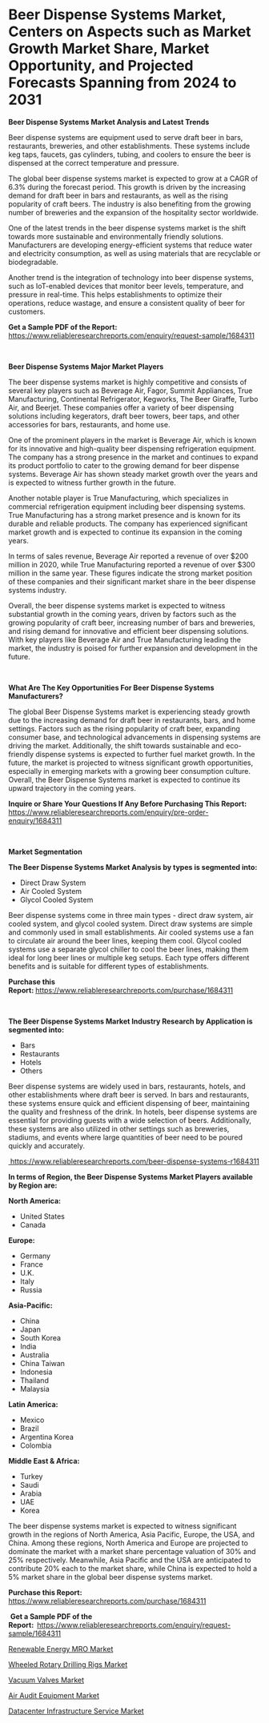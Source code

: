 <p><h1>Beer Dispense Systems Market, Centers on Aspects such as Market Growth Market Share, Market Opportunity, and Projected Forecasts Spanning from 2024 to 2031</h1></p><p><strong>Beer Dispense Systems Market Analysis and Latest Trends</strong></p>
<p><p>Beer dispense systems are equipment used to serve draft beer in bars, restaurants, breweries, and other establishments. These systems include keg taps, faucets, gas cylinders, tubing, and coolers to ensure the beer is dispensed at the correct temperature and pressure.</p><p>The global beer dispense systems market is expected to grow at a CAGR of 6.3% during the forecast period. This growth is driven by the increasing demand for draft beer in bars and restaurants, as well as the rising popularity of craft beers. The industry is also benefiting from the growing number of breweries and the expansion of the hospitality sector worldwide.</p><p>One of the latest trends in the beer dispense systems market is the shift towards more sustainable and environmentally friendly solutions. Manufacturers are developing energy-efficient systems that reduce water and electricity consumption, as well as using materials that are recyclable or biodegradable.</p><p>Another trend is the integration of technology into beer dispense systems, such as IoT-enabled devices that monitor beer levels, temperature, and pressure in real-time. This helps establishments to optimize their operations, reduce wastage, and ensure a consistent quality of beer for customers.</p></p>
<p><strong>Get a Sample PDF of the Report:&nbsp;</strong> <a href="https://www.reliableresearchreports.com/enquiry/request-sample/1684311">https://www.reliableresearchreports.com/enquiry/request-sample/1684311</a></p>
<p>&nbsp;</p>
<p><strong>Beer Dispense Systems Major Market Players</strong></p>
<p><p>The beer dispense systems market is highly competitive and consists of several key players such as Beverage Air, Fagor, Summit Appliances, True Manufacturing, Continental Refrigerator, Kegworks, The Beer Giraffe, Turbo Air, and Beerjet. These companies offer a variety of beer dispensing solutions including kegerators, draft beer towers, beer taps, and other accessories for bars, restaurants, and home use.</p><p>One of the prominent players in the market is Beverage Air, which is known for its innovative and high-quality beer dispensing refrigeration equipment. The company has a strong presence in the market and continues to expand its product portfolio to cater to the growing demand for beer dispense systems. Beverage Air has shown steady market growth over the years and is expected to witness further growth in the future.</p><p>Another notable player is True Manufacturing, which specializes in commercial refrigeration equipment including beer dispensing systems. True Manufacturing has a strong market presence and is known for its durable and reliable products. The company has experienced significant market growth and is expected to continue its expansion in the coming years.</p><p>In terms of sales revenue, Beverage Air reported a revenue of over $200 million in 2020, while True Manufacturing reported a revenue of over $300 million in the same year. These figures indicate the strong market position of these companies and their significant market share in the beer dispense systems industry.</p><p>Overall, the beer dispense systems market is expected to witness substantial growth in the coming years, driven by factors such as the growing popularity of craft beer, increasing number of bars and breweries, and rising demand for innovative and efficient beer dispensing solutions. With key players like Beverage Air and True Manufacturing leading the market, the industry is poised for further expansion and development in the future.</p></p>
<p>&nbsp;</p>
<p><strong>What Are The Key Opportunities For Beer Dispense Systems Manufacturers?</strong></p>
<p><p>The global Beer Dispense Systems market is experiencing steady growth due to the increasing demand for draft beer in restaurants, bars, and home settings. Factors such as the rising popularity of craft beer, expanding consumer base, and technological advancements in dispensing systems are driving the market. Additionally, the shift towards sustainable and eco-friendly dispense systems is expected to further fuel market growth. In the future, the market is projected to witness significant growth opportunities, especially in emerging markets with a growing beer consumption culture. Overall, the Beer Dispense Systems market is expected to continue its upward trajectory in the coming years.</p></p>
<p><strong>Inquire or Share Your Questions If Any Before Purchasing This Report:</strong> <a href="https://www.reliableresearchreports.com/enquiry/pre-order-enquiry/1684311">https://www.reliableresearchreports.com/enquiry/pre-order-enquiry/1684311</a></p>
<p>&nbsp;</p>
<p><strong>Market Segmentation</strong></p>
<p><strong>The Beer Dispense Systems Market Analysis by types is segmented into:</strong></p>
<p><ul><li>Direct Draw System</li><li>Air Cooled System</li><li>Glycol Cooled System</li></ul></p>
<p><p>Beer dispense systems come in three main types - direct draw system, air cooled system, and glycol cooled system. Direct draw systems are simple and commonly used in small establishments. Air cooled systems use a fan to circulate air around the beer lines, keeping them cool. Glycol cooled systems use a separate glycol chiller to cool the beer lines, making them ideal for long beer lines or multiple keg setups. Each type offers different benefits and is suitable for different types of establishments.</p></p>
<p><strong>Purchase this Report:&nbsp;</strong><a href="https://www.reliableresearchreports.com/purchase/1684311">https://www.reliableresearchreports.com/purchase/1684311</a></p>
<p>&nbsp;</p>
<p><strong>The Beer Dispense Systems Market Industry Research by Application is segmented into:</strong></p>
<p><ul><li>Bars</li><li>Restaurants</li><li>Hotels</li><li>Others</li></ul></p>
<p><p>Beer dispense systems are widely used in bars, restaurants, hotels, and other establishments where draft beer is served. In bars and restaurants, these systems ensure quick and efficient dispensing of beer, maintaining the quality and freshness of the drink. In hotels, beer dispense systems are essential for providing guests with a wide selection of beers. Additionally, these systems are also utilized in other settings such as breweries, stadiums, and events where large quantities of beer need to be poured quickly and accurately.</p></p>
<p><a href="https://www.reliableresearchreports.com/beer-dispense-systems-r1684311">&nbsp;https://www.reliableresearchreports.com/beer-dispense-systems-r1684311</a></p>
<p><strong>In terms of Region, the Beer Dispense Systems Market Players available by Region are:</strong></p>
<p>
    <p> <strong> North America: </strong>
        <ul>
            <li>United States</li>
            <li>Canada</li>
        </ul>
        </p> 
    <p> <strong> Europe: </strong>
        <ul>
            <li>Germany</li>
            <li>France</li>
            <li>U.K.</li>
            <li>Italy</li>
            <li>Russia</li>
        </ul>
        </p> 
    <p> <strong> Asia-Pacific: </strong>
        <ul>
            <li>China</li>
            <li>Japan</li>
            <li>South Korea</li>
            <li>India</li>
            <li>Australia</li>
            <li>China Taiwan</li>
            <li>Indonesia</li>
            <li>Thailand</li>
            <li>Malaysia</li>
        </ul>
        </p> 
    <p> <strong> Latin America: </strong>
        <ul>
            <li>Mexico</li>
            <li>Brazil</li>
            <li>Argentina Korea</li>
            <li>Colombia</li>
        </ul>
        </p> 
    <p> <strong> Middle East & Africa: </strong>
        <ul>
            <li>Turkey</li>
            <li>Saudi</li>
            <li>Arabia</li>
            <li>UAE</li>
            <li>Korea</li>
        </ul>
    </p>
    </p>
<p><p>The beer dispense systems market is expected to witness significant growth in the regions of North America, Asia Pacific, Europe, the USA, and China. Among these regions, North America and Europe are projected to dominate the market with a market share percentage valuation of 30% and 25% respectively. Meanwhile, Asia Pacific and the USA are anticipated to contribute 20% each to the market share, while China is expected to hold a 5% market share in the global beer dispense systems market.</p></p>
<p><strong>Purchase this Report: </strong><a href="https://www.reliableresearchreports.com/purchase/1684311">https://www.reliableresearchreports.com/purchase/1684311</a></p>
<p>&nbsp;<strong>Get a Sample PDF of the Report:&nbsp;&nbsp;</strong><a href="https://www.reliableresearchreports.com/enquiry/request-sample/1684311">https://www.reliableresearchreports.com/enquiry/request-sample/1684311</a></p>
<p><strong></strong></p>
<p><p><a href="https://github.com/arionmp/Market-Research-Report-List-4/blob/main/renewable-energy-mro-market.md">Renewable Energy MRO Market</a></p><p><a href="https://github.com/SheilaBruen2023/Market-Research-Report-List-2/blob/main/wheeled-rotary-drilling-rigs-market.md">Wheeled Rotary Drilling Rigs Market</a></p><p><a href="https://medium.com/@vallieemard78/navigating-the-global-vacuum-valves-market-landscape-trends-forecasts-and-impact-analysis-2024-65f31e3dbe15">Vacuum Valves Market</a></p><p><a href="https://issuu.com/reportprime-2/docs/air-audit-equipment-market-size-2030.pptx">Air Audit Equipment Market</a></p><p><a href="https://issuu.com/reportprime-2/docs/datacenter-infrastructure-service-market-size-2030">Datacenter Infrastructure Service Market</a></p></p>